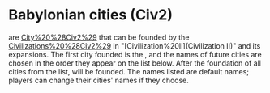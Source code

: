 # Babylonian cities (Civ2)

 are [City%20%28Civ2%29](cities) that can be founded by the [Civilizations%20%28Civ2%29](civilization) in "[Civilization%20II](Civilization II)" and its expansions. The first city founded is the , and the names of future cities are chosen in the order they appear on the list below. After the foundation of all cities from the list, will be founded.
The names listed are default names; players can change their cities' names if they choose.